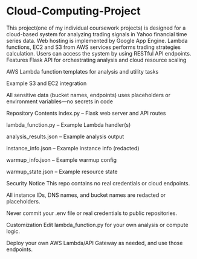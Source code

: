 # Cloud-Computing-Project
This project(one of my individual coursework projects) is designed for a cloud-based system for analyzing trading signals in Yahoo financial time series data. Web hosting is implemented by Google App Engine. Lambda functions, EC2 and S3 from AWS services performs trading strategies calculation. Users can access the system by using RESTful API endpoints.
Features
Flask API for orchestrating analysis and cloud resource scaling

AWS Lambda function templates for analysis and utility tasks

Example S3 and EC2 integration

All sensitive data (bucket names, endpoints) uses placeholders or environment variables—no secrets in code

Repository Contents
index.py – Flask web server and API routes

lambda_function.py – Example Lambda handler(s)

analysis_results.json – Example analysis output

instance_info.json – Example instance info (redacted)

warmup_info.json – Example warmup config

warmup_state.json – Example resource state

Security Notice
This repo contains no real credentials or cloud endpoints.

All instance IDs, DNS names, and bucket names are redacted or placeholders.

Never commit your .env file or real credentials to public repositories.

Customization
Edit lambda_function.py for your own analysis or compute logic.

Deploy your own AWS Lambda/API Gateway as needed, and use those endpoints.
